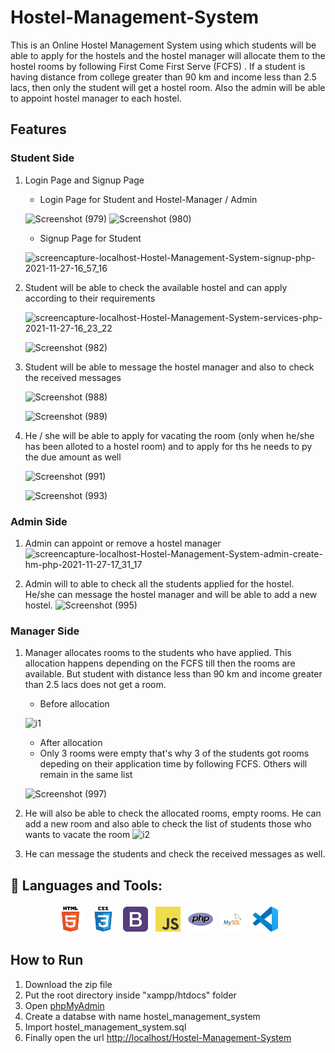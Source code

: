 # Hostel-Management-System
This is an Online Hostel Management System using which students will be able to apply for the hostels and the hostel manager will allocate them to the hostel rooms by following First Come First Serve (FCFS) . If a student is having distance from college  greater than 90 km and income  less than 2.5 lacs, then only the student will get a hostel room. Also the admin will be able to appoint hostel manager to each hostel.

## Features

  ### Student Side
  1. Login Page and Signup Page
     - Login Page for Student and Hostel-Manager / Admin
     
     ![Screenshot (979)](https://user-images.githubusercontent.com/60744373/143680045-c8b32c82-a5ac-4f10-a08a-d8ad807c6d93.png) ![Screenshot (980)](https://user-images.githubusercontent.com/60744373/143680071-f78bce18-e03d-4822-b862-70576fa41ec1.png)
     
     - Signup Page for Student
   
     ![screencapture-localhost-Hostel-Management-System-signup-php-2021-11-27-16_57_16](https://user-images.githubusercontent.com/60744373/143679529-97ea7962-c24f-415d-91e5-463b9d3e681d.png)

  2. Student will be able to check the available hostel and can apply according to their requirements
  
     ![screencapture-localhost-Hostel-Management-System-services-php-2021-11-27-16_23_22](https://user-images.githubusercontent.com/60744373/143679602-e8c113ee-bd98-4b13-afbb-ee530f9e1d0a.png)
     
     ![Screenshot (982)](https://user-images.githubusercontent.com/60744373/143753803-20c54ef0-12cb-447e-af7e-b2a96b6d1e8d.png)
     
  3. Student will be able to message the hostel manager and also to check the received messages
  
     ![Screenshot (988)](https://user-images.githubusercontent.com/60744373/143680147-9ef77453-f581-40fe-9e20-78aff815a386.png)
        
     ![Screenshot (989)](https://user-images.githubusercontent.com/60744373/143680168-53753e80-2eb3-48f6-8dc4-3dcd72f2d1c9.png)
     
  4. He / she will be able to apply for vacating the room (only when he/she has been alloted to a hostel room) and to apply for ths he needs to py the due amount as well
   
     ![Screenshot (991)](https://user-images.githubusercontent.com/60744373/143680271-260b4a88-8c89-45fe-a9a9-2173763fab98.png)
     
     ![Screenshot (993)](https://user-images.githubusercontent.com/60744373/143680305-899cba1e-58cb-49e8-af22-2075040b7d64.png)
     
     
  ### Admin Side
  1. Admin can appoint or remove a hostel manager
     ![screencapture-localhost-Hostel-Management-System-admin-create-hm-php-2021-11-27-17_31_17](https://user-images.githubusercontent.com/60744373/143680498-c8c8a023-01c8-4f19-bcde-54287db3e49d.png)
     
  2. Admin will to able to check all the students applied for the hostel. He/she can message the hostel manager and will be able to add a new hostel.
     ![Screenshot (995)](https://user-images.githubusercontent.com/60744373/143680598-15dacd53-c548-4032-bd11-22a28f65166b.png)
     
     
  ### Manager Side
  1. Manager allocates rooms to the students who have applied. This allocation happens depending on the FCFS till then the rooms are available. But student with distance less than 90 km and income greater than 2.5 lacs does not get a room.
     - Before allocation
    
     ![i1](https://user-images.githubusercontent.com/60744373/143681830-2ae0e3fd-da00-4a03-b3d6-ba06051ae067.png)

     - After allocation
      - Only 3 rooms were empty that's why 3 of the students got rooms depeding on their application time by following FCFS. Others will remain in the same list
      
       ![Screenshot (997)](https://user-images.githubusercontent.com/60744373/143681838-e7884bdb-cb6f-43fe-879a-967dd07f0a4e.png)

  2. He will also be able to check the allocated rooms, empty rooms. He can add a new room and also able to check the list of students those who wants to vacate the room
     ![i2](https://user-images.githubusercontent.com/60744373/143681007-1b42f993-ebbd-4b06-b451-550644b449f5.png)
     
  3. He can message the students and check the received messages as well.


## 🧰 Languages and Tools:
<p align="center">
<img src="https://raw.githubusercontent.com/github/explore/80688e429a7d4ef2fca1e82350fe8e3517d3494d/topics/html/html.png" alt="Python" height="40" style="vertical-align:top; margin:4px">
<img src="https://raw.githubusercontent.com/github/explore/80688e429a7d4ef2fca1e82350fe8e3517d3494d/topics/css/css.png" alt="Python" height="40" style="vertical-align:top; margin:4px">
<img src="https://raw.githubusercontent.com/github/explore/80688e429a7d4ef2fca1e82350fe8e3517d3494d/topics/bootstrap/bootstrap.png" alt="Python" height="40" style="vertical-align:top; margin:4px">
<img src="https://raw.githubusercontent.com/github/explore/80688e429a7d4ef2fca1e82350fe8e3517d3494d/topics/javascript/javascript.png" alt="Javascript" height="40" style="vertical-align:top; margin:4px">
<img src="https://raw.githubusercontent.com/github/explore/80688e429a7d4ef2fca1e82350fe8e3517d3494d/topics/php/php.png" alt="Python" height="40" style="vertical-align:top; margin:4px">
<img src="https://raw.githubusercontent.com/github/explore/80688e429a7d4ef2fca1e82350fe8e3517d3494d/topics/mysql/mysql.png" alt="Python" height="40" style="vertical-align:top; margin:4px">
<img src="https://raw.githubusercontent.com/github/explore/80688e429a7d4ef2fca1e82350fe8e3517d3494d/topics/visual-studio-code/visual-studio-code.png" alt="VS Code" height="40" style="vertical-align:top; margin:4px">
</p>

## How to Run
   1. Download the zip file
   2. Put the root directory inside "xampp/htdocs" folder
   3. Open [phpMyAdmin](http://localhost/phpmyadmin)
   4. Create a databse with name hostel_management_system
   5. Import hostel_management_system.sql
   6. Finally open the url [http://localhost/Hostel-Management-System](http://localhost/Hostel-Management-System/)
   
